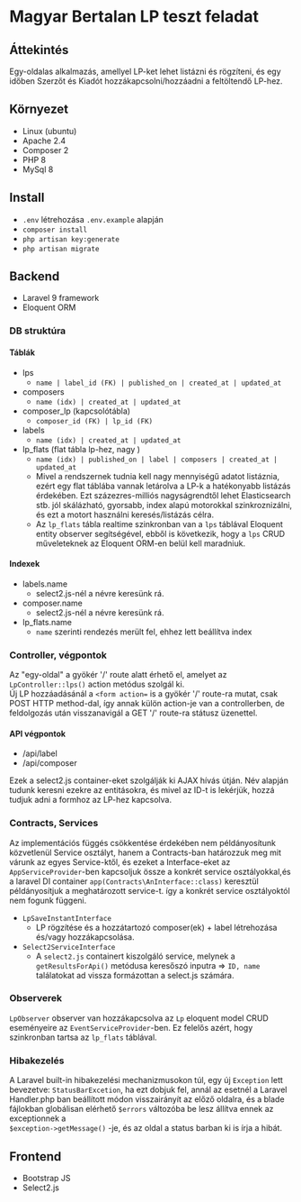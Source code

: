 # Magyar Bertalan LP teszt feladat

## Áttekintés

Egy-oldalas alkalmazás, amellyel LP-ket lehet listázni és rögzíteni,
és egy időben Szerzőt és Kiadót hozzákapcsolni/hozzáadni a feltöltendő LP-hez.

## Környezet

- Linux (ubuntu)
- Apache 2.4
- Composer 2
- PHP 8
- MySql 8

## Install

- `.env` létrehozása `.env.example` alapján
- `composer install`
- `php artisan key:generate`
- `php artisan migrate`

## Backend

- Laravel 9 framework
- Eloquent ORM

### DB struktúra

#### Táblák

- lps
    - `name | label_id (FK) | published_on | created_at | updated_at`
- composers
    - `name (idx) | created_at | updated_at`
- composer_lp (kapcsolótábla)
    - `composer_id (FK) | lp_id (FK)`
- labels
    - `name (idx) | created_at | updated_at`
- lp_flats (flat tábla lp-hez, nagy )
    - `name (idx) | published_on | label | composers | created_at | updated_at`
    - Mivel a rendszernek tudnia kell nagy mennyiségű adatot listáznia, ezért egy flat táblába vannak letárolva a
      LP-k a hatékonyabb listázás érdekében. Ezt százezres-milliós nagyságrendtől
      lehet Elasticsearch stb. jól skálázható, gyorsabb, index alapú motorokkal szinkroznizálni, és ezt a motort
      használni keresés/listázás célra.
    - Az `lp_flats` tábla realtime szinkronban van a `lps` táblával Eloquent entity observer segítségével,
      ebből is következik, hogy a `lps` CRUD műveleteknek az Eloquent ORM-en belül kell maradniuk.

#### Indexek

- labels.name
    - select2.js-nél a névre keresünk rá.
- composer.name
    - select2.js-nél a névre keresünk rá.
- lp_flats.name
    - `name` szerinti rendezés merült fel, ehhez lett beállítva index

### Controller, végpontok

Az "egy-oldal" a gyökér '/' route alatt érhető el, amelyet az `LpController::lps()` action metódus szolgál ki.  
Új LP hozzáadásánál a `<form action=` is a gyökér '/' route-ra mutat, csak POST HTTP method-dal,
így annak külön action-je van a controllerben, de feldolgozás után visszanavigál a GET '/' route-ra státusz üzenettel.

#### API végpontok

- /api/label
- /api/composer

Ezek a select2.js container-eket szolgálják ki AJAX hívás útján.
Név alapján tudunk keresni ezekre az entitásokra, és mivel az ID-t is lekérjük, hozzá tudjuk adni a formhoz az LP-hez
kapcsolva.

### Contracts, Services

Az implementációs függés csökkentése érdekében nem példányosítunk közvetlenül Service osztályt, hanem a Contracts-ban
határozzuk meg
mit várunk az egyes Service-ktől, és ezeket a Interface-eket az `AppServiceProvider`-ben kapcsoljuk össze a konkrét
service osztályokkal,és a laravel DI container `app(Contracts\AnInterface::class)` keresztül példányosítjuk a
meghatározott
service-t. így a konkrét service osztályoktól nem fogunk függeni.

- `LpSaveInstantInterface`
    - LP rögzítése és a hozzátartozó composer(ek) + label létrehozása és/vagy hozzákapcsolása.
- `Select2ServiceInterface`
    - A `select2.js` containert kiszolgáló service, melynek a `getResultsForApi()` metódusa keresőszó inputra
      => `ID, name` találatokat ad vissza formázottan a select.js számára.

### Observerek

`LpObserver` observer van hozzákapcsolva az `Lp` eloquent model CRUD eseményeire az `EventServiceProvider`-ben.
Ez felelős azért, hogy szinkronban tartsa az `lp_flats` táblával.

### Hibakezelés

A Laravel built-in hibakezelési mechanizmusokon túl, egy új `Exception` lett bevezetve: `StatusBarExcetion`, ha ezt
dobjuk fel, annál az esetnél a Laravel Handler.php ban beállított
módon visszairányít az előző oldalra, és a blade fájlokban globálisan elérhető `$errors` változóba be lesz állítva ennek
az exceptionnek a  
`$exception->getMessage()` -je, és az oldal a status barban ki is írja a hibát.

## Frontend

- Bootstrap JS
- Select2.js
